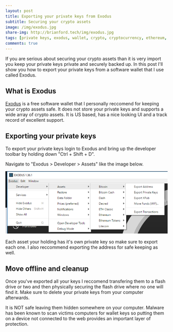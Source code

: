```yaml
---
layout: post
title: Exporting your private keys from Exodus
subtitle: Securing your crypto assets
image: /img/exodus.jpg
share-img: http://brianford.tech/img/exodus.jpg
tags: [private keys, exodus, wallet, crypto, cryptocurrency, ethereum, bitcoin, litecoin]
comments: true
---
```


If you are serious about securing your crypto assets than it is very import you keep your private keys private and securely backed up.
In this post I'll show you how to export your private keys from a software wallet that I use called Exodus.

## What is Exodus

<a href="https://www.exodus.io/">Exodus</a> is a free software wallet that I personally reccomend for keeping your crypto assets safe.
It does not store your private keys and supports a wide array of crypto assets.
It is US based, has a nice looking UI and a track record of excellent support.

## Exporting your private keys

To export your private keys login to Exodus and bring up the developer toolbar by holding down "Ctrl + Shift + D".

Navigate to "Exodus > Developer > Assets" like the image below.

<img src="../img/exodusMenu.PNG" alt="Exodus Developer Menu">

Each asset your holding has it's own private key so make sure to export each one. 
I also reccommend exporting the address for safe keeping as well.

## Move offline and cleanup

Once you've exported all your keys I reccomend transfering them to a flash drive or two and then physically securing the flash drive where no one will find it.
Make sure to delete your private keys from your computer afterwards. 

It is NOT safe leaving them hidden somewhere on your computer.
Malware has been known to scan victims computers for wallet keys so putting them on a device not connected to the web provides an important layer of protection.
